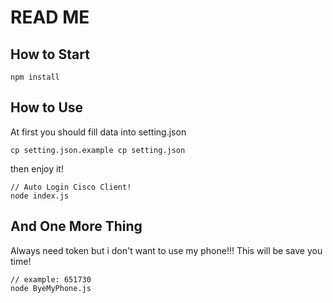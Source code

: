 # READ ME

## How to Start

```shell
npm install
```

## How to Use

At first you should fill data into setting.json

```shell
cp setting.json.example cp setting.json
```

then enjoy it!

```shell
// Auto Login Cisco Client!
node index.js
```

## And One More Thing

Always need token but i don't want to use my phone!!!
This will be save you time!

```shell
// example: 651730
node ByeMyPhone.js
```